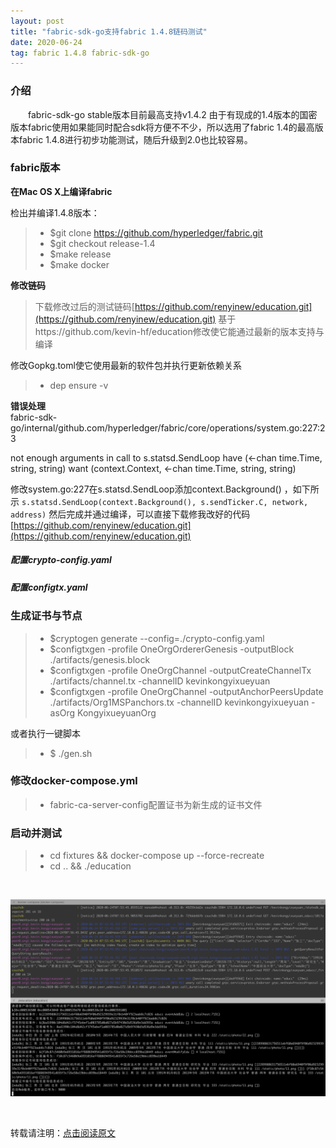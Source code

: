 ```yaml
---
layout: post
title: "fabric-sdk-go支持fabric 1.4.8链码测试"
date: 2020-06-24   
tag: fabric 1.4.8 fabric-sdk-go
---
```


### 介绍       

　　fabric-sdk-go stable版本目前最高支持v1.4.2 由于有现成的1.4版本的国密版本fabric使用如果能同时配合sdk将方便不不少，所以选用了fabric 1.4的最高版本fabric 1.4.8进行初步功能测试，随后升级到2.0也比较容易。
    

### fabric版本

**在Mac OS X上编译fabric**      

检出并编译1.4.8版本：      

>* $git clone https://github.com/hyperledger/fabric.git
>* $git checkout release-1.4    
>* $make release 
>* $make docker 

**修改链码**      

> 下载修改过后的测试链码[https://github.com/renyinew/education.git](https://github.com/renyinew/education.git) 基于https://github.com/kevin-hf/education修改使它能通过最新的版本支持与编译

 修改Gopkg.toml使它使用最新的软件包并执行更新依赖关系
 
>* dep ensure -v

**错误处理**    
fabric-sdk-go/internal/github.com/hyperledger/fabric/core/operations/system.go:227:23

not enough arguments in call to s.statsd.SendLoop
	have (<-chan time.Time, string, string)
	want (context.Context, <-chan time.Time, string, string)
	
修改system.go:227在s.statsd.SendLoop添加context.Background() ，如下所示
``s.statsd.SendLoop(context.Background(), s.sendTicker.C, network, address)``
然后完成并通过编译，可以直接下载修我改好的代码[https://github.com/renyinew/education.git](https://github.com/renyinew/education.git)
  
##### 配置crypto-config.yaml

##### 配置configtx.yaml   

### 生成证书与节点
>* $cryptogen generate --config=./crypto-config.yaml
>* $configtxgen -profile OneOrgOrdererGenesis -outputBlock ./artifacts/genesis.block
>* $configtxgen -profile OneOrgChannel -outputCreateChannelTx ./artifacts/channel.tx -channelID kevinkongyixueyuan
>* $configtxgen -profile OneOrgChannel -outputAnchorPeersUpdate ./artifacts/Org1MSPanchors.tx -channelID kevinkongyixueyuan -asOrg KongyixueyuanOrg

或者执行一键脚本
>* $ ./gen.sh

### 修改docker-compose.yml
>* fabric-ca-server-config配置证书为新生成的证书文件

### 启动并测试
>* cd fixtures && docker-compose up --force-recreate
>* cd .. && ./education
<br />

![](/images/posts/education/screenshot.png)

<br />

转载请注明：[点击阅读原文](https://renyinew.github.io/2020/06/education/)     


